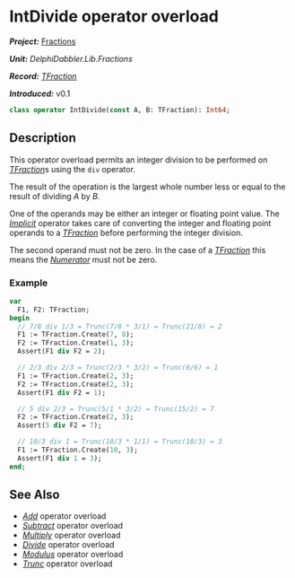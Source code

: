 # IntDivide operator overload

***Project:*** [Fractions](../API.md)

***Unit:*** _DelphiDabbler.Lib.Fractions_

***Record:*** [_TFraction_](./TFraction.md)

***Introduced:*** v0.1

```pascal
class operator IntDivide(const A, B: TFraction): Int64;
```

## Description

This operator overload permits an integer division to be performed on [_TFraction_](./TFraction.md)s using the `div` operator.

The result of the operation is the largest whole number less or equal to the result of dividing _A_ by _B_.

One of the operands may be either an integer or floating point value. The [_Implicit_](./TFraction-Implicit.md) operator takes care of converting the integer and floating point operands to a [_TFraction_](./TFraction.md) before performing the integer division.

The second operand must not be zero. In the case of a [_TFraction_](./TFraction.md) this means the [_Numerator_](./TFraction-Numerator.md) must not be zero.

### Example

```pascal
var
  F1, F2: TFraction;
begin
  // 7/8 div 1/3 = Trunc(7/8 * 3/1) = Trunc(21/8) = 2
  F1 := TFraction.Create(7, 8);
  F2 := TFraction.Create(1, 3);
  Assert(F1 div F2 = 2);

  // 2/3 div 2/3 = Trunc(2/3 * 3/2) = Trunc(6/6) = 1
  F1 := TFraction.Create(2, 3);
  F2 := TFraction.Create(2, 3);
  Assert(F1 div F2 = 1);

  // 5 div 2/3 = Trunc(5/1 * 3/2) = Trunc(15/2) = 7
  F2 := TFraction.Create(2, 3);
  Assert(5 div F2 = 7);

  // 10/3 div 1 = Trunc(10/3 * 1/1) = Trunc(10/3) = 3
  F1 := TFraction.Create(10, 3);
  Assert(F1 div 1 = 3);
end;
```

## See Also

* [_Add_](./TFraction-Add.md) operator overload
* [_Subtract_](./TFraction-Subtract.md) operator overload
* [_Multiply_](./TFraction-Multiply.md) operator overload
* [_Divide_](./TFraction-Divide.md) operator overload
* [_Modulus_](./TFraction-Modulus.md) operator overload
* [_Trunc_](./TFraction-Trunc.md) operator overload

